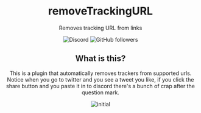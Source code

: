<div style="text-align: center;">
    <h1>removeTrackingURL</h1>
    <p>Removes tracking URL from links</p>
    <img alt="Discord" src="https://img.shields.io/discord/939479619587952640?logo=discord&style=for-the-badge">  <img alt="GitHub followers" src="https://img.shields.io/github/followers/wotanut?logo=github&style=for-the-badge">
</div>

<div style="text-align: center;">
    <h2> What is this?</h2>
    <p> This is a plugin that automatically removes trackers from supported urls. Notice when you go to twitter and you see a tweet you like, if you click the share button and you paste it in to discord there's a bunch of crap after the question mark. </p>
    <img src="imgs/inital.png>" alt="initial"></img>
</div>